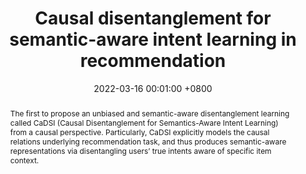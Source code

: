 ---
title:          "Causal disentanglement for semantic-aware intent learning in recommendation"
date:           2022-03-16 00:01:00 +0800
selected:       true
pub:            "IEEE Transactions on Knowledge and Data Engineering"
pub_date:       "2022"
abstract: >-
  The first to propose an unbiased and semantic-aware disentanglement learning called CaDSI (Causal Disentanglement for Semantics-Aware Intent Learning) from a causal perspective. Particularly, CaDSI explicitly models the causal relations underlying recommendation task, and thus produces semantic-aware representations via disentangling users’ true intents aware of specific item context. 
cover:          /paper_figure/causaldistan.jpg
authors:
  - Xiangmeng Wang
  - Qian Li 
  - Dianer Yu
  - Peng Cui
  - Zhichao Wang
  - Guandong Xu
links:
  Paper: https://ieeexplore.ieee.org/abstract/document/9736612
---